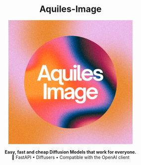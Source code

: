 <h1 align="center">Aquiles-Image</h1>

<div align="center">
  <img src="aquilesimage/static/aquilesim.png" alt="Aquiles-Image Logo" width="400"/>
</div>

<p align="center">
  <strong>Easy, fast and cheap Diffusion Models that work for everyone.</strong><br/>
  🚀 FastAPI • Diffusers • Compatible with the OpenAI client
</p>